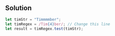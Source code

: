 ## Solution

```js
let timStr = "Timmmmber";
let timRegex = /Tim{4}ber/; // Change this line
let result = timRegex.test(timStr);
```